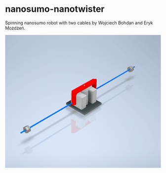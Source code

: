 # nanosumo-nanotwister
Spinning nanosumo robot with two cables by Wojciech Bohdan and Eryk Możdżeń.

![Alt Text](docs/nanotwister_spin.gif)
